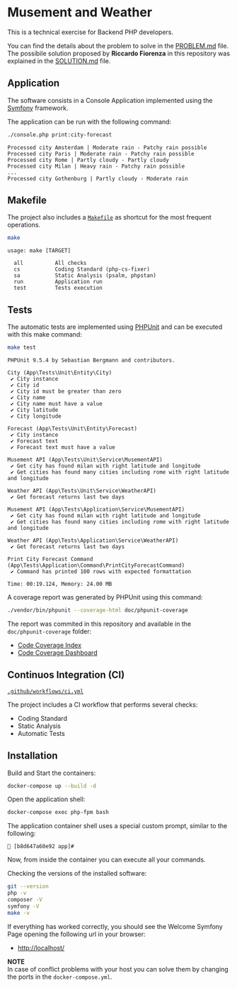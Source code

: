 # Musement and Weather

This is a technical exercise for Backend PHP developers.  

You can find the details about the problem to solve in the [PROBLEM.md](./doc/PROBLEM.md) file.  
The possibile solution proposed by **Riccardo Fiorenza** in this repository was explained in the [SOLUTION.md](./doc/SOLUTION.md) file.

## Application

The software consists in a Console Application implemented using the [Symfony](https://symfony.com/) framework.  

The application can be run with the following command:  

```bash
./console.php print:city-forecast
```

```console
Processed city Amsterdam | Moderate rain - Patchy rain possible
Processed city Paris | Moderate rain - Patchy rain possible
Processed city Rome | Partly cloudy - Partly cloudy
Processed city Milan | Heavy rain - Patchy rain possible
... 
Processed city Gothenburg | Partly cloudy - Moderate rain
```

## Makefile

The project also includes a [`Makefile`](Makefile) as shortcut for the most frequent operations.

```bash
make
```

```console
usage: make [TARGET]

  all          All checks
  cs           Coding Standard (php-cs-fixer)
  sa           Static Analysis (psalm, phpstan)
  run          Application run
  test         Tests execution
```

## Tests

The automatic tests are implemented using [PHPUnit](https://phpunit.de/) and can be executed with this make command:  

```bash
make test
```

```console
PHPUnit 9.5.4 by Sebastian Bergmann and contributors.

City (App\Tests\Unit\Entity\City)
 ✔ City instance
 ✔ City id
 ✔ City id must be greater than zero
 ✔ City name
 ✔ City name must have a value
 ✔ City latitude
 ✔ City longitude

Forecast (App\Tests\Unit\Entity\Forecast)
 ✔ City instance
 ✔ Forecast text
 ✔ Forecast text must have a value

Musement API (App\Tests\Unit\Service\MusementAPI)
 ✔ Get city has found milan with right latitude and longitude
 ✔ Get cities has found many cities including rome with right latitude and longitude

Weather API (App\Tests\Unit\Service\WeatherAPI)
 ✔ Get forecast returns last two days

Musement API (App\Tests\Application\Service\MusementAPI)
 ✔ Get city has found milan with right latitude and longitude
 ✔ Get cities has found many cities including rome with right latitude and longitude

Weather API (App\Tests\Application\Service\WeatherAPI)
 ✔ Get forecast returns last two days

Print City Forecast Command (App\Tests\Application\Command\PrintCityForecastCommand)
 ✔ Command has printed 100 rows with expected formattation

Time: 00:19.124, Memory: 24.00 MB
```

A coverage report was generated by PHPUnit using this command:  

```bash
./vendor/bin/phpunit --coverage-html doc/phpunit-coverage
```

The report was commited in this repository and available in the `doc/phpunit-coverage` folder:  

- [Code Coverage Index](./doc/phpunit-coverage/index.html)
- [Code Coverage Dashboard](./doc/phpunit-coverage/dashboard.html)

## Continuos Integration (CI)

[`.github/workflows/ci.yml`](.github/workflows/ci.yml)

The project includes a CI workflow that performs several checks:

- Coding Standard
- Static Analysis
- Automatic Tests

## Installation

Build and Start the containers:

```bash
docker-compose up --build -d
```

Open the application shell:

```bash
docker-compose exec php-fpm bash
```

The application container shell uses a special custom prompt, similar to the following:

```console
🐳 [b8d647a60e92 app]#
```

Now, from inside the container you can execute all your commands.

Checking the versions of the installed software:

```bash
git --version
php -v
composer -V
symfony -V
make -v
```

If everything has worked correctly, you should see the Welcome Symfony Page opening the following url in your browser:

- [http://localhost/](http://localhost/)

**NOTE**  
In case of conflict problems with your host you can solve them by changing the ports in the `docker-compose.yml`.  
